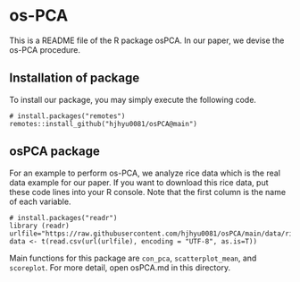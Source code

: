 # os-PCA
This is a README file of the R package osPCA. In our paper, we devise the os-PCA procedure.

## Installation of package
To install our package, you may simply execute the following code.
```
# install.packages("remotes")
remotes::install_github("hjhyu0081/osPCA@main")
```

## osPCA package
For an example to perform os-PCA, we analyze rice data which is the real data example for our paper. If you want to download this rice data, put these code lines into your R console. Note that the first column is the name of each variable.
```
# install.packages("readr")
library (readr)
urlfile="https://raw.githubusercontent.com/hjhyu0081/osPCA/main/data/rice.csv"
data <- t(read.csv(url(urlfile), encoding = "UTF-8", as.is=T))
```

Main functions for this package are `con_pca`, `scatterplot_mean`, and `scoreplot`. For more detail, open osPCA.md in this directory.

